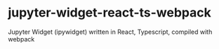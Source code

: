 # jupyter-widget-react-ts-webpack
Jupyter Widget (ipywidget) written in React, Typescript, compiled with webpack
